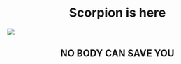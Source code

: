 <h1 align = 'center' > Scorpion is here </h1>


<img src='https://wi.wallpapertip.com/wsimgs/26-260146_anonymous-wallpapers-hack-the-hacker-muay-thai-wallpaper.jpg'>

<h2 align = 'center' > NO BODY CAN SAVE YOU</h2>
